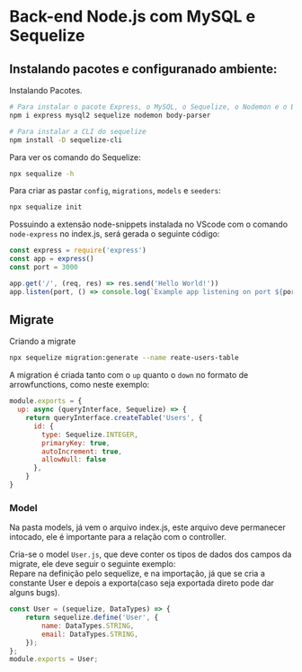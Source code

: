 # Back-end Node.js com MySQL e Sequelize

## Instalando pacotes e configuranado ambiente:
Instalando Pacotes.
```bash
# Para instalar o pacote Express, o MySQL, o Sequelize, o Nodemon e o Body Parser
npm i express mysql2 sequelize nodemon body-parser

# Para instalar a CLI do sequelize
npm install -D sequelize-cli
```
Para ver os comando do Sequelize:
```bash
npx sequalize -h
```

Para criar as pastar `config`, `migrations`, `models` e `seeders`:
```bash
npx sequalize init
```
Possuindo a extensão node-snippets instalada no VScode com o comando `node-express` no index.js, será gerada o seguinte código:
```JavaScript
const express = require('express')
const app = express()
const port = 3000

app.get('/', (req, res) => res.send('Hello World!'))
app.listen(port, () => console.log(`Example app listening on port ${port}!`))
```
## Migrate
Criando a migrate
```bash
npx sequelize migration:generate --name reate-users-table
```

A migration é criada tanto com o `up` quanto o `down` no formato de arrowfunctions, como neste exemplo:
```JavaScript
module.exports = {
  up: async (queryInterface, Sequelize) => {
    return queryInterface.createTable('Users', {
      id: {
        type: Sequelize.INTEGER,
        primaryKey: true,
        autoIncrement: true,
        allowNull: false
      },
    }
}
```
### Model
Na pasta models, já vem o arquivo index.js, este arquivo deve permanecer intocado, ele é importante para a relação com o controller.

Cria-se o model `User.js`, que deve conter os tipos de dados dos campos da migrate, ele deve seguir o seguinte exemplo:
</br>
Repare na definição pelo sequelize, e na importação, já que se cria a constante User e depois a exporta(caso seja exportada direto pode dar alguns bugs).
```JavaScript
const User = (sequelize, DataTypes) => {
    return sequelize.define('User', {
        name: DataTypes.STRING,
        email: DataTypes.STRING,
    });
};
module.exports = User;
```